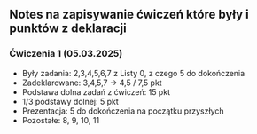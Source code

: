 ## Notes na zapisywanie ćwiczeń które były i punktów z deklaracji

### Ćwiczenia 1 (05.03.2025)
- Były zadania: 2,3,4,5,6,7 z Listy 0, z czego 5 do dokończenia
- Zadeklarowane: 3,4,5,7 -> 4,5 / 7,5 pkt
- Podstawa dolna zadań z ćwiczeń: 15 pkt
- 1/3 podstawy dolnej: 5 pkt
- Prezentacja: 5 do dokończenia na początku przyszłych
- Pozostałe: 8, 9, 10, 11